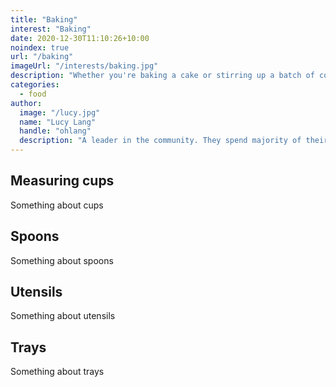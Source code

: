 ```yaml
---
title: "Baking"
interest: "Baking"
date: 2020-12-30T11:10:26+10:00
noindex: true
url: "/baking"
imageUrl: "/interests/baking.jpg"
description: "Whether you're baking a cake or stirring up a batch of cookies, make sure you have these tools on hand before getting started. Measuring Cups (Liquid and Dry) and Spoons. Wooden Spoon(s) Rubber Spatula/Scraper. Spatula/Metal Turner. Pastry Brush. Whisk. Kitchen Scissors. Rolling Pin."
categories:
  - food
author:
  image: "/lucy.jpg"
  name: "Lucy Lang"
  handle: "ohlang"
  description: "A leader in the community. They spend majority of their time fostering and growing the community."
---
```


## Measuring cups
Something about cups

## Spoons
Something about spoons

## Utensils
Something about utensils

## Trays
Something about trays
